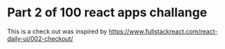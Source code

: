 # Part 2 of 100 react apps challange

This is a check out was inspired by
<https://www.fullstackreact.com/react-daily-ui/002-checkout/>
